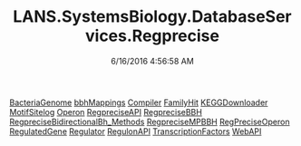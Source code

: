 ﻿---
title: LANS.SystemsBiology.DatabaseServices.Regprecise
date: 6/16/2016 4:56:58 AM
---

[BacteriaGenome](T-LANS.SystemsBiology.DatabaseServices.Regprecise.BacteriaGenome.html)
[bbhMappings](T-LANS.SystemsBiology.DatabaseServices.Regprecise.bbhMappings.html)
[Compiler](T-LANS.SystemsBiology.DatabaseServices.Regprecise.Compiler.html)
[FamilyHit](T-LANS.SystemsBiology.DatabaseServices.Regprecise.FamilyHit.html)
[KEGGDownloader](T-LANS.SystemsBiology.DatabaseServices.Regprecise.KEGGDownloader.html)
[MotifSitelog](T-LANS.SystemsBiology.DatabaseServices.Regprecise.MotifSitelog.html)
[Operon](T-LANS.SystemsBiology.DatabaseServices.Regprecise.Operon.html)
[RegpreciseAPI](T-LANS.SystemsBiology.DatabaseServices.Regprecise.RegpreciseAPI.html)
[RegpreciseBBH](T-LANS.SystemsBiology.DatabaseServices.Regprecise.RegpreciseBBH.html)
[RegpreciseBidirectionalBh_Methods](T-LANS.SystemsBiology.DatabaseServices.Regprecise.RegpreciseBidirectionalBh_Methods.html)
[RegpreciseMPBBH](T-LANS.SystemsBiology.DatabaseServices.Regprecise.RegpreciseMPBBH.html)
[RegPreciseOperon](T-LANS.SystemsBiology.DatabaseServices.Regprecise.RegPreciseOperon.html)
[RegulatedGene](T-LANS.SystemsBiology.DatabaseServices.Regprecise.RegulatedGene.html)
[Regulator](T-LANS.SystemsBiology.DatabaseServices.Regprecise.Regulator.html)
[RegulonAPI](T-LANS.SystemsBiology.DatabaseServices.Regprecise.RegulonAPI.html)
[TranscriptionFactors](T-LANS.SystemsBiology.DatabaseServices.Regprecise.TranscriptionFactors.html)
[WebAPI](T-LANS.SystemsBiology.DatabaseServices.Regprecise.WebAPI.html)
